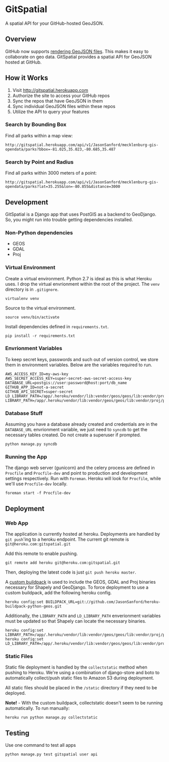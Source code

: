 # GitSpatial

A spatial API for your GitHub-hosted GeoJSON.

## Overview

GitHub now supports [rendering GeoJSON files](https://help.github.com/articles/mapping-geojson-files-on-github). This makes it easy to collaborate on geo data. GitSpatial provides a spatial API for GeoJSON hosted at GitHub. 

## How it Works

1. Visit http://gitspatial.herokuapp.com
2. Authorize the site to access your GitHub repos
3. Sync the repos that have GeoJSON in them
4. Sync individual GeoJSON files within these repos
5. Utilize the API to query your features

### Search by Bounding Box

Find all parks within a map view:

    http://gitspatial.herokuapp.com/api/v1/JasonSanford/mecklenburg-gis-opendata/parks?bbox=-81.025,35.023,-80.685,35.487

### Search by Point and Radius

Find all parks within 3000 meters of a point:

    http://gitspatial.herokuapp.com/api/v1/JasonSanford/mecklenburg-gis-opendata/parks?lat=35.255&lon=-80.855&distance=3000

## Development

GitSpatial is a Django app that uses PostGIS as a backend to GeoDjango. So, you might run into trouble getting dependencies installed.

### Non-Python dependencies

* GEOS
* GDAL
* Proj

### Virtual Environment

Create a virtual environment. Python 2.7 is ideal as this is what Heroku uses. I drop the virtual envrionment within the root of the project. The `venv` directory is in `.gitignore`.

    virtualenv venv

Source to the virtual environment.

    source venv/bin/activate

Install dependencies defined in `requirements.txt`.

    pip install -r requirements.txt

### Envrionment Variables

To keep secret keys, passwords and such out of version control, we store them in environment variables. Below are the variables required to run.

    AWS_ACCESS_KEY_ID=my-aws-key
    AWS_SECRET_ACCESS_KEY=super-secret-aws-secret-access-key
    DATABASE_URL=postgis://user:password@host:port/db_name
    GITHUB_APP_ID=not-a-secret
    GITHUB_API_SECRET=super-secret
    LD_LIBRARY_PATH=/app/.heroku/vendor/lib:vendor/geos/geos/lib:vendor/proj/proj/lib:vendor/gdal/gdal/lib
    LIBRARY_PATH=/app/.heroku/vendor/lib:vendor/geos/geos/lib:vendor/proj/proj/lib:vendor/gdal/gdal/lib

### Database Stuff

Assuming you have a database already created and credentials are in the `DATABASE_URL` envrionment variable, we just need to `syncdb` to get the necessary tables created. Do not create a superuser if prompted.

    python manage.py syncdb

### Running the App

The django web server (gunicorn) and the celery process are defined in `Procfile` and `Procfile-dev` and point to production and development settings respectively. Run with `Foreman`. Heroku will look for `Procfile`, while we'll use `Procfile-dev` locally.

    foreman start -f Procfile-dev

## Deployment

### Web App

The application is currently hosted at heroku. Deployments are handled by `git push`'ing to a heroku endpoint. The current git remote is `git@heroku.com:gitspatial.git`

Add this remote to enable pushing.

    git remote add heroku git@heroku.com:gitspatial.git

Then, deploying the latest code is just `git push heroku master`.

A [custom buildpack](https://github.com/JasonSanford/heroku-buildpack-python-geos) is used to include the GEOS, GDAL and Proj binaries necessary for Shapely and GeoDjango. To force deployment to use a custom buildpack, add the following heroku config.

    heroku config:set BUILDPACK_URL=git://github.com/JasonSanford/heroku-buildpack-python-geos.git

Additionally, the `LIBRARY_PATH` and `LD_LIBRARY_PATH` enverionment variables must be updated so that Shapely can locate the necessary binaries.

    heroku config:set LIBRARY_PATH=/app/.heroku/vendor/lib:vendor/geos/geos/lib:vendor/proj/proj/lib:vendor/gdal/gdal/lib
    heroku config:set LD_LIBRARY_PATH=/app/.heroku/vendor/lib:vendor/geos/geos/lib:vendor/proj/proj/lib:vendor/gdal/gdal/lib

### Static Files

Static file deployment is handled by the `collectstatic` method when pushing to Heroku. We're using a combination of django-store and boto to automatically collect/push static files to Amazon S3 during deployment.

All static files should be placed in the `/static` directory if they need to be deployed.

**Note!** - With the custom buildpack, collectstatic doesn't seem to be running automatically. To run manually:

    heroku run python manage.py collectstatic

## Testing

Use one command to test all apps

    python manage.py test gitspatial user api
